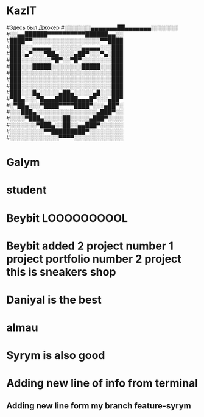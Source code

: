 # KazIT
#Здесь был Джокер
#░░░░░░░▄▄▄▄▄▄▄██▄▄▄▄▄▄▄░░░░░░░
#░░▄▄██████▀▀▀▀▀▀▀▀▀▀██████▄▄░░
#████▀▀░░░░░░░░░░░░░░░░░░▀▀████
#███░░░▄▄▄▄▄░░░░░░░░▄▄▄▄▄░░░███
#███░▄▀░░░▀██▄░░░░▄██▀░░░▀▄░███
#███░░░░░░░░▀█▀░░▀█▀░░░░░░░░███
#███░░░█████░░░░░░░░█████░░░███
#███░░░░░░░░░░░░░░░░░░░░░░░░███
#███░░░░░░░░░░░░░░░░░░░░░░░░███
#███░░░░░░░░░░░░░░░░░░░░░░░░███
#███░░░█▄░░░░░▄██▄░░░░░▄█░░░███
#▀██▄░░░▀█▄▄▄██████▄▄▄█▀░░░▄██▀
#░▀██▄░░░▀████▀▀▀▀████▀░░░▄██▀░
#░░░███▄░░░░░░░░░░░░░░░░▄███▀░░
#░░░░▀███▄░░░░░██░░░░░▄███▀░░░░
#░░░░░░░▀███▄░░██░░▄▄███▀░░░░░░
#░░░░░░░░░▀▀█████████▀░░░░░░░░░
#░░░░░░░░░░░░░▀▀▀▀░░░░░░░░░░░░░
# Galym
# student
# Beybit LOOOOOOOOOL
# Beybit added 2 project number 1 project portfolio number 2 project this is sneakers shop
# Daniyal is the best
# almau


# Syrym is also good

# Adding new line of info from terminal

## Adding new line form my branch feature-syrym

